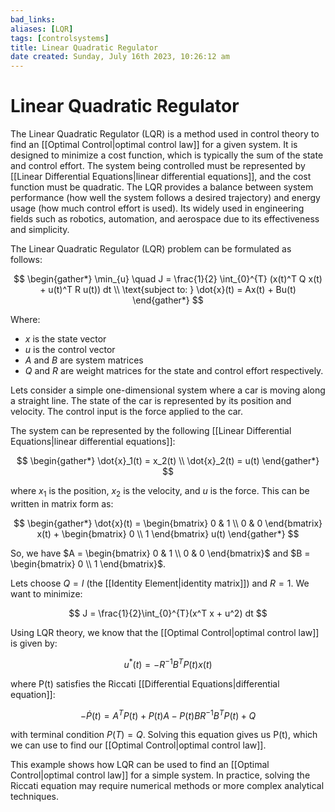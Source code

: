 ```yaml
---
bad_links: 
aliases: [LQR]
tags: [controlsystems]
title: Linear Quadratic Regulator
date created: Sunday, July 16th 2023, 10:26:12 am
---
```

# Linear Quadratic Regulator

The Linear Quadratic Regulator (LQR) is a method used in control theory to find an [[Optimal Control|optimal control law]] for a given system. It is designed to minimize a cost function, which is typically the sum of the state and control effort. The system being controlled must be represented by [[Linear Differential Equations|linear differential equations]], and the cost function must be quadratic. The LQR provides a balance between system performance (how well the system follows a desired trajectory) and energy usage (how much control effort is used). Its widely used in engineering fields such as robotics, automation, and aerospace due to its effectiveness and simplicity.

The Linear Quadratic Regulator (LQR) problem can be formulated as follows:

$$
\begin{gather*} 
\min_{u} \quad J = \frac{1}{2} \int_{0}^{T} (x(t)^T Q x(t) + u(t)^T R u(t)) dt \\
\text{subject to: } \dot{x}(t) = Ax(t) + Bu(t)
\end{gather*}
$$

Where:

- $x$ is the state vector
- $u$ is the control vector
- $A$ and $B$ are system matrices
- $Q$ and $R$ are weight matrices for the state and control effort respectively.

Lets consider a simple one-dimensional system where a car is moving along a straight line. The state of the car is represented by its position and velocity. The control input is the force applied to the car.

The system can be represented by the following [[Linear Differential Equations|linear differential equations]]:

$$
\begin{gather*} 
\dot{x}_1(t) = x_2(t) \\
\dot{x}_2(t) = u(t)
\end{gather*}
$$

where $x_1$ is the position, $x_2$ is the velocity, and $u$ is the force. This can be written in matrix form as:

$$
\begin{gather*} 
\dot{x}(t) = \begin{bmatrix} 0 & 1 \\ 0 & 0 \end{bmatrix} x(t) + \begin{bmatrix} 0 \\ 1 \end{bmatrix} u(t)
\end{gather*}
$$

So, we have $A = \begin{bmatrix} 0 & 1 \\ 0 & 0 \end{bmatrix}$ and $B = \begin{bmatrix} 0 \\ 1 \end{bmatrix}$.

Lets choose $Q = I$ (the [[Identity Element|identity matrix]]) and $R = 1$. We want to minimize:

$$
J = \frac{1}{2}\int_{0}^{T}(x^T x + u^2) dt
$$

Using LQR theory, we know that the [[Optimal Control|optimal control law]] is given by:

$$
u^*(t) = -R^{-1}B^TP(t)x(t)
$$

where P(t) satisfies the Riccati [[Differential Equations|differential equation]]:

$$
-\dot{P}(t) = A^TP(t)+P(t)A-P(t)BR^{-1}B^TP(t)+Q
$$

with terminal condition $P(T)=Q$. Solving this equation gives us P(t), which we can use to find our [[Optimal Control|optimal control law]].

This example shows how LQR can be used to find an [[Optimal Control|optimal control law]] for a simple system. In practice, solving the Riccati equation may require numerical methods or more complex analytical techniques.
